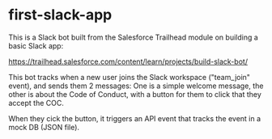 # first-slack-app

This is a Slack bot built from the Salesforce Trailhead module on building a basic Slack app:

https://trailhead.salesforce.com/content/learn/projects/build-slack-bot/

This bot tracks when a new user joins the Slack workspace ("team_join" event), and sends them 2 messages:
One is a simple welcome message, the other is about the Code of Conduct, with a button for them to click that they accept the COC.

When they cick the button, it triggers an API event that tracks the event in a mock DB (JSON file). 
